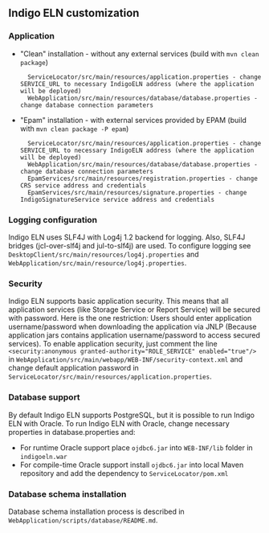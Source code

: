 ## Indigo ELN customization

### Application

- "Clean" installation - without any external services (build with `mvn clean package`)

        ServiceLocator/src/main/resources/application.properties - change SERVICE_URL to necessary IndigoELN address (where the application will be deployed)
        WebApplication/src/main/resources/database/database.properties - change database connection parameters

- "Epam" installation - with external services provided by EPAM (build with `mvn clean package -P epam`)

        ServiceLocator/src/main/resources/application.properties - change SERVICE_URL to necessary IndigoELN address (where the application will be deployed)
        WebApplication/src/main/resources/database/database.properties - change database connection parameters
        EpamServices/src/main/resources/registration.properties - change CRS service address and credentials
        EpamServices/src/main/resources/signature.properties - change IndigoSignatureService service address and credentials

### Logging configuration

Indigo ELN uses SLF4J with Log4j 1.2 backend for logging. Also, SLF4J bridges (jcl-over-slf4j and jul-to-slf4j) are used.
To configure logging see `DesktopClient/src/main/resources/log4j.properties` and `WebApplication/src/main/resource/log4j.properties`.

### Security

Indigo ELN supports basic application security. This means that all application services (like Storage Service or Report Service) will be secured with password.
Here is the one restriction: Users should enter application username/password when downloading the application via JNLP
(Because application jars contains application username/password to access secured services).
To enable application security, just comment the line `<security:anonymous granted-authority="ROLE_SERVICE" enabled="true"/>`
in `WebApplication/src/main/webapp/WEB-INF/security-context.xml`
and change default application password in `ServiceLocator/src/main/resources/application.properties`.

### Database support

By default Indigo ELN supports PostgreSQL, but it is possible to run Indigo ELN with Oracle.
To run Indigo ELN with Oracle, change necessary properties in database.properties and:

- For runtime Oracle support place `ojdbc6.jar` into `WEB-INF/lib` folder in `indigoeln.war`
- For compile-time Oracle support install `ojdbc6.jar` into local Maven repository and add the dependency to `ServiceLocator/pom.xml`

### Database schema installation

Database schema installation process is described in `WebApplication/scripts/database/README.md`.

